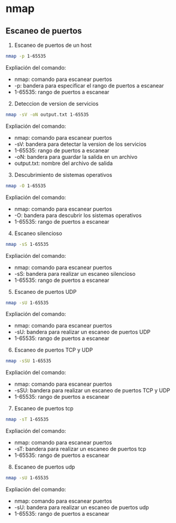# nmap

## Escaneo de puertos

1. Escaneo de puertos de un host
```bash
nmap -p 1-65535
```
Expliación del comando:
- nmap: comando para escanear puertos
- -p: bandera para especificar el rango de puertos a escanear
- 1-65535: rango de puertos a escanear

2. Deteccion de version de servicios
```bash
nmap -sV -oN output.txt 1-65535
```
Expliación del comando:
- nmap: comando para escanear puertos
- -sV: bandera para detectar la version de los servicios
- 1-65535: rango de puertos a escanear
- -oN: bandera para guardar la salida en un archivo
- output.txt: nombre del archivo de salida

3. Descubrimiento de sistemas operativos
```bash
nmap -O 1-65535
```
Expliación del comando:
- nmap: comando para escanear puertos
- -O: bandera para descubrir los sistemas operativos
- 1-65535: rango de puertos a escanear

4. Escaneo silencioso
```bash
nmap -sS 1-65535
```
Expliación del comando:
- nmap: comando para escanear puertos
- -sS: bandera para realizar un escaneo silencioso
- 1-65535: rango de puertos a escanear

5. Escaneo de puertos UDP
```bash 
nmap -sU 1-65535
```
Expliación del comando:
- nmap: comando para escanear puertos
- -sU: bandera para realizar un escaneo de puertos UDP
- 1-65535: rango de puertos a escanear

6. Escaneo de puertos TCP y UDP
```bash
nmap -sSU 1-65535
```
Expliación del comando:
- nmap: comando para escanear puertos
- -sSU: bandera para realizar un escaneo de puertos TCP y UDP
- 1-65535: rango de puertos a escanear

7. Escaneo de puertos tcp
```bash
nmap -sT 1-65535
```
Expliación del comando:
- nmap: comando para escanear puertos
- -sT: bandera para realizar un escaneo de puertos tcp
- 1-65535: rango de puertos a escanear

8. Escaneo de puertos udp
```bash
nmap -sU 1-65535
```
Expliación del comando:
- nmap: comando para escanear puertos
- -sU: bandera para realizar un escaneo de puertos udp
- 1-65535: rango de puertos a escanear